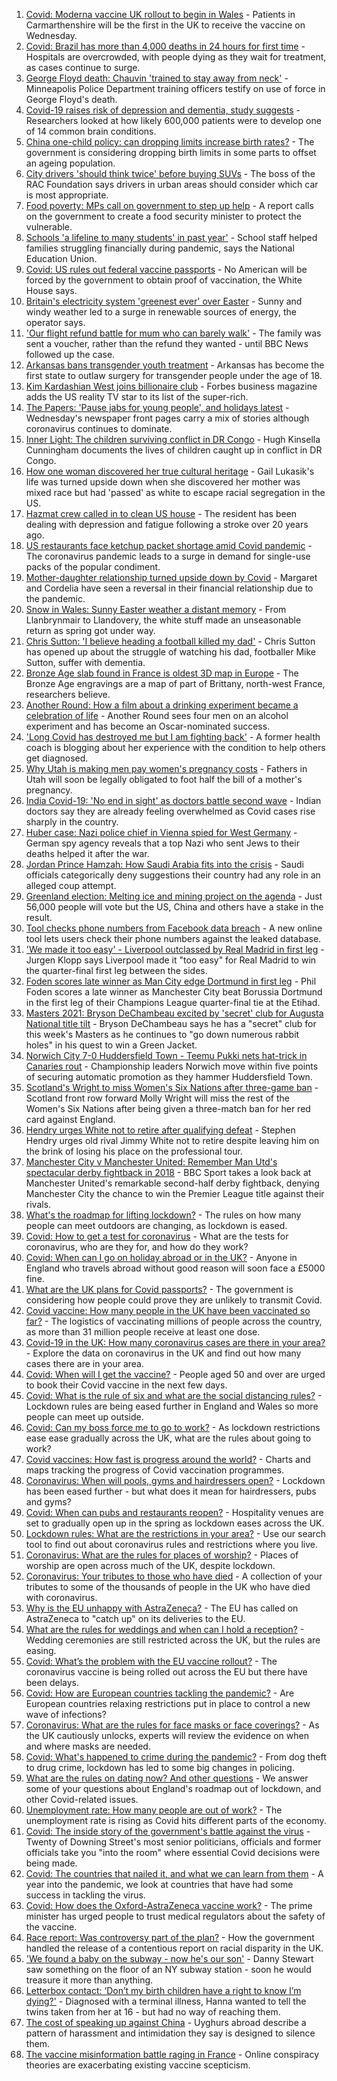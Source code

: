 1. [Covid: Moderna vaccine UK rollout to begin in Wales](https://www.bbc.co.uk/news/uk-wales-56657038) - Patients in Carmarthenshire will be the first in the UK to receive the vaccine on Wednesday.
2. [Covid: Brazil has more than 4,000 deaths in 24 hours for first time](https://www.bbc.co.uk/news/world-latin-america-56657818) - Hospitals are overcrowded, with people dying as they wait for treatment, as cases continue to surge.
3. [George Floyd death: Chauvin 'trained to stay away from neck'](https://www.bbc.co.uk/news/world-us-canada-56653065) - Minneapolis Police Department training officers testify on use of force in George Floyd's death.
4. [Covid-19 raises risk of depression and dementia, study suggests](https://www.bbc.co.uk/news/health-56650125) - Researchers looked at how likely 600,000 patients were to develop one of 14 common brain conditions.
5. [China one-child policy: can dropping limits increase birth rates?](https://www.bbc.co.uk/news/world-asia-56608495) - The government is considering dropping birth limits in some parts to offset an ageing population.
6. [City drivers 'should think twice' before buying SUVs](https://www.bbc.co.uk/news/business-56647128) - The boss of the RAC Foundation says drivers in urban areas should consider which car is most appropriate.
7. [Food poverty: MPs call on government to step up help](https://www.bbc.co.uk/news/business-56654430) - A report calls on the government to create a food security minister to protect the vulnerable.
8. [Schools 'a lifeline to many students' in past year'](https://www.bbc.co.uk/news/education-56652151) - School staff helped families struggling financially during pandemic, says the National Education Union.
9. [Covid: US rules out federal vaccine passports](https://www.bbc.co.uk/news/world-us-canada-56657194) - No American will be forced by the government to obtain proof of vaccination, the White House says.
10. [Britain's electricity system 'greenest ever' over Easter](https://www.bbc.co.uk/news/uk-56657299) - Sunny and windy weather led to a surge in renewable sources of energy, the operator says.
11. ['Our flight refund battle for mum who can barely walk'](https://www.bbc.co.uk/news/business-56649725) - The family was sent a voucher, rather than the refund they wanted - until BBC News followed up the case.
12. [Arkansas bans transgender youth treatment](https://www.bbc.co.uk/news/world-us-canada-56657625) - Arkansas has become the first state to outlaw surgery for transgender people under the age of 18.
13. [Kim Kardashian West joins billionaire club](https://www.bbc.co.uk/news/world-us-canada-56657188) - Forbes business magazine adds the US reality TV star to its list of the super-rich.
14. [The Papers: 'Pause jabs for young people', and holidays latest](https://www.bbc.co.uk/news/blogs-the-papers-56657519) - Wednesday's newspaper front pages carry a mix of stories although coronavirus continues to dominate.
15. [Inner Light: The children surviving conflict in DR Congo](https://www.bbc.co.uk/news/in-pictures-56580258) - Hugh Kinsella Cunningham documents the lives of children caught up in conflict in DR Congo.
16. [How one woman discovered her true cultural heritage](https://www.bbc.co.uk/news/world-us-canada-56652064) - Gail Lukasik's life was turned upside down when she discovered her mother was mixed race but had 'passed' as white to escape racial segregation in the US.
17. [Hazmat crew called in to clean US house](https://www.bbc.co.uk/news/world-us-canada-56657399) - The resident has been dealing with depression and fatigue following a stroke over 20 years ago.
18. [US restaurants face ketchup packet shortage amid Covid pandemic](https://www.bbc.co.uk/news/world-us-canada-56657822) - The coronavirus pandemic leads to a surge in demand for single-use packs of the popular condiment.
19. [Mother-daughter relationship turned upside down by Covid](https://www.bbc.co.uk/news/business-56651554) - Margaret and Cordelia have seen a reversal in their financial relationship due to the pandemic.
20. [Snow in Wales: Sunny Easter weather a distant memory](https://www.bbc.co.uk/news/uk-wales-56656786) - From Llanbrynmair to Llandovery, the white stuff made an unseasonable return as spring got under way.
21. [Chris Sutton: 'I believe heading a football killed my dad'](https://www.bbc.co.uk/sport/av/football/56651464) - Chris Sutton has opened up about the struggle of watching his dad, footballer Mike Sutton, suffer with dementia.
22. [Bronze Age slab found in France is oldest 3D map in Europe](https://www.bbc.co.uk/news/world-europe-56648055) - The Bronze Age engravings are a map of part of Brittany, north-west France, researchers believe.
23. [Another Round: How a film about a drinking experiment became a celebration of life](https://www.bbc.co.uk/news/entertainment-arts-56647795) - Another Round sees four men on an alcohol experiment and has become an Oscar-nominated success.
24. ['Long Covid has destroyed me but I am fighting back'](https://www.bbc.co.uk/news/uk-england-beds-bucks-herts-56602894) - A former health coach is blogging about her experience with the condition to help others get diagnosed.
25. [Why Utah is making men pay women's pregnancy costs](https://www.bbc.co.uk/news/world-us-canada-56654289) - Fathers in Utah will soon be legally obligated to foot half the bill of a mother's pregnancy.
26. [India Covid-19: 'No end in sight' as doctors battle second wave](https://www.bbc.co.uk/news/world-asia-india-56645701) - Indian doctors say they are already feeling overwhelmed as Covid cases rise sharply in the country.
27. [Huber case: Nazi police chief in Vienna spied for West Germany](https://www.bbc.co.uk/news/world-europe-56649935) - German spy agency reveals that a top Nazi who sent Jews to their deaths helped it after the war.
28. [Jordan Prince Hamzah: How Saudi Arabia fits into the crisis](https://www.bbc.co.uk/news/world-middle-east-56654108) - Saudi officials categorically deny suggestions their country had any role in an alleged coup attempt.
29. [Greenland election: Melting ice and mining project on the agenda](https://www.bbc.co.uk/news/world-europe-56643429) - Just 56,000 people will vote but the US, China and others have a stake in the result.
30. [Tool checks phone numbers from Facebook data breach](https://www.bbc.co.uk/news/technology-56650387) - A new online tool lets users check their phone numbers against the leaked database.
31. ['We made it too easy' - Liverpool outclassed by Real Madrid in first leg](https://www.bbc.co.uk/sport/football/56641937) - Jurgen Klopp says Liverpool made it "too easy" for Real Madrid to win the quarter-final first leg between the sides.
32. [Foden scores late winner as Man City edge Dortmund in first leg](https://www.bbc.co.uk/sport/football/56641944) - Phil Foden scores a late winner as Manchester City beat Borussia Dortmund in the first leg of their Champions League quarter-final tie at the Etihad.
33. [Masters 2021: Bryson DeChambeau excited by 'secret' club for Augusta National title tilt](https://www.bbc.co.uk/sport/golf/56652761) - Bryson DeChambeau says he has a "secret" club for this week's Masters as he continues to "go down numerous rabbit holes" in his quest to win a Green Jacket.
34. [Norwich City 7-0 Huddersfield Town - Teemu Pukki nets hat-trick in Canaries rout](https://www.bbc.co.uk/sport/football/56572883) - Championship leaders Norwich move within five points of securing automatic promotion as they hammer Huddersfield Town.
35. [Scotland's Wright to miss Women's Six Nations after three-game ban](https://www.bbc.co.uk/sport/rugby-union/56657270) - Scotland front row forward Molly Wright will miss the rest of the Women's Six Nations after being given a three-match ban for her red card against England.
36. [Hendry urges White not to retire after qualifying defeat](https://www.bbc.co.uk/sport/snooker/56654344) - Stephen Hendry urges old rival Jimmy White not to retire despite leaving him on the brink of losing his place on the professional tour.
37. [Manchester City v Manchester United: Remember Man Utd's spectacular derby fightback in 2018](https://www.bbc.co.uk/sport/av/football/56643657) - BBC Sport takes a look back at Manchester United's remarkable second-half derby fightback, denying Manchester City the chance to win the Premier League title against their rivals.
38. [What's the roadmap for lifting lockdown?](https://www.bbc.co.uk/news/explainers-52530518) - The rules on how many people can meet outdoors are changing, as lockdown is eased.
39. [Covid: How to get a test for coronavirus](https://www.bbc.co.uk/news/health-51943612) - What are the tests for coronavirus, who are they for, and how do they work?
40. [Covid: When can I go on holiday abroad or in the UK?](https://www.bbc.co.uk/news/explainers-52646738) - Anyone in England who travels abroad without good reason will soon face a £5000 fine.
41. [What are the UK plans for Covid passports?](https://www.bbc.co.uk/news/explainers-55718553) - The government is considering how people could prove they are unlikely to transmit Covid.
42. [Covid vaccine: How many people in the UK have been vaccinated so far?](https://www.bbc.co.uk/news/health-55274833) - The logistics of vaccinating millions of people across the country, as more than 31 million people receive at least one dose.
43. [Covid-19 in the UK: How many coronavirus cases are there in your area?](https://www.bbc.co.uk/news/uk-51768274) - Explore the data on coronavirus in the UK and find out how many cases there are in your area.
44. [Covid: When will I get the vaccine?](https://www.bbc.co.uk/news/health-55045639) - People aged 50 and over are urged to book their Covid vaccine in the next few days.
45. [Covid: What is the rule of six and what are the social distancing rules?](https://www.bbc.co.uk/news/uk-51506729) - Lockdown rules are being eased further in England and Wales so more people can meet up outside.
46. [Covid: Can my boss force me to go to work?](https://www.bbc.co.uk/news/business-52567567) - As lockdown restrictions ease ease gradually across the UK, what are the rules about going to work?
47. [Covid vaccines: How fast is progress around the world?](https://www.bbc.co.uk/news/world-56237778) - Charts and maps tracking the progress of Covid vaccination programmes.
48. [Coronavirus: When will pools, gyms and hairdressers open?](https://www.bbc.co.uk/news/explainers-53349989) - Lockdown has been eased further - but what does it mean for hairdressers, pubs and gyms?
49. [Covid: When can pubs and restaurants reopen?](https://www.bbc.co.uk/news/business-52977388) - Hospitality venues are set to gradually open up in the spring as lockdown eases across the UK.
50. [Lockdown rules: What are the restrictions in your area?](https://www.bbc.co.uk/news/uk-54373904) - Use our search tool to find out about coronavirus rules and restrictions where you live.
51. [Coronavirus: What are the rules for places of worship?](https://www.bbc.co.uk/news/explainers-53219921) - Places of worship are open across much of the UK, despite lockdown.
52. [Coronavirus: Your tributes to those who have died](https://www.bbc.co.uk/news/uk-52676411) - A collection of your tributes to some of the thousands of people in the UK who have died with coronavirus.
53. [Why is the EU unhappy with AstraZeneca?](https://www.bbc.co.uk/news/56483766) - The EU has called on AstraZeneca to "catch up" on its deliveries to the EU.
54. [What are the rules for weddings and when can I hold a reception?](https://www.bbc.co.uk/news/explainers-52811509) - Wedding ceremonies are still restricted across the UK, but the rules are easing.
55. [Covid: What’s the problem with the EU vaccine rollout?](https://www.bbc.co.uk/news/explainers-52380823) - The coronavirus vaccine is being rolled out across the EU but there have been delays.
56. [Covid: How are European countries tackling the pandemic?](https://www.bbc.co.uk/news/explainers-53640249) - Are European countries relaxing restrictions put in place to control a new wave of infections?
57. [Coronavirus: What are the rules for face masks or face coverings?](https://www.bbc.co.uk/news/health-51205344) - As the UK cautiously unlocks, experts will review the evidence on when and where masks are needed.
58. [Covid: What's happened to crime during the pandemic?](https://www.bbc.co.uk/news/56463680) - From dog theft to drug crime, lockdown has led to some big changes in policing.
59. [What are the rules on dating now? And other questions](https://www.bbc.co.uk/news/world-asia-china-51176409) - We answer some of your questions about England's roadmap out of lockdown, and other Covid-related issues.
60. [Unemployment rate: How many people are out of work?](https://www.bbc.co.uk/news/business-52660591) - The unemployment rate is rising as Covid hits different parts of the economy.
61. [Covid: The inside story of the government's battle against the virus](https://www.bbc.co.uk/news/uk-politics-56361599) - Twenty of Downing Street's most senior politicians, officials and former officials take you "into the room" where essential Covid decisions were being made.
62. [Covid: The countries that nailed it, and what we can learn from them](https://www.bbc.co.uk/news/uk-56455030) - A year into the pandemic, we look at countries that have had some success in tackling the virus.
63. [Covid: How does the Oxford-AstraZeneca vaccine work?](https://www.bbc.co.uk/news/health-55302595) - The prime minister has urged people to trust medical regulators about the safety of the vaccine.
64. [Race report: Was controversy part of the plan?](https://www.bbc.co.uk/news/uk-politics-56578839) - How the government handled the release of a contentious report on racial disparity in the UK.
65. ['We found a baby on the subway - now he's our son'](https://www.bbc.co.uk/news/stories-56409764) - Danny Stewart saw something on the floor of an NY subway station - soon he would treasure it more than anything.
66. [Letterbox contact: ‘Don’t my birth children have a right to know I’m dying?'](https://www.bbc.co.uk/news/stories-56576285) - Diagnosed with a terminal illness, Hanna wanted to tell the twins taken from her at 16 - but had no way of reaching them.
67. [The cost of speaking up against China](https://www.bbc.co.uk/news/world-asia-china-56563449) - Uyghurs abroad describe a pattern of harassment and intimidation they say is designed to silence them.
68. [The vaccine misinformation battle raging in France](https://www.bbc.co.uk/news/blogs-trending-56526265) - Online conspiracy theories are exacerbating existing vaccine scepticism.
